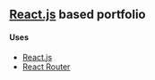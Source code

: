 ## [React.js](https://reactjs.org/) based portfolio
#### Uses
- [React.js](https://reactjs.org/)
- [React Router](https://github.com/ReactTraining/react-router)
